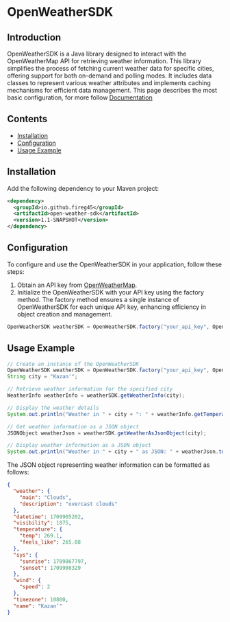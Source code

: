 # OpenWeatherSDK

## Introduction

OpenWeatherSDK is a Java library designed to interact with the OpenWeatherMap API for retrieving weather information. This library simplifies the process of fetching current weather data for specific cities, offering support for both on-demand and polling modes. It includes data classes to represent various weather attributes and implements caching mechanisms for efficient data management.
This page describes the most basic configuration, for more follow [Documentation](https://github.com/FireG45/OpenWeatherSDK/wiki/Documentation)

## Contents

- [Installation](#installation)
- [Configuration](#configuration)
- [Usage Example](#usage-example)

## Installation

Add the following dependency to your Maven project:

```xml
<dependency>
  <groupId>io.github.fireg45</groupId>
  <artifactId>open-weather-sdk</artifactId>
  <version>1.1-SNAPSHOT</version>
</dependency>
```
## Configuration

To configure and use the OpenWeatherSDK in your application, follow these steps:

1. Obtain an API key from [OpenWeatherMap](https://openweathermap.org/api).
2. Initialize the OpenWeatherSDK with your API key using the factory method. The factory method ensures a single instance of OpenWeatherSDK for each unique API key, enhancing efficiency in object creation and management.

```java
OpenWeatherSDK weatherSDK = OpenWeatherSDK.factory("your_api_key", OpenWeatherSDKMode.POLLING);
```

## Usage Example

```java
// Create an instance of the OpenWeatherSDK
OpenWeatherSDK weatherSDK = OpenWeatherSDK.factory("your_api_key", OpenWeatherSDKMode.POLLING);
String city = "Kazan'";

// Retrieve weather information for the specified city
WeatherInfo weatherInfo = weatherSDK.getWeatherInfo(city);

// Display the weather details
System.out.println("Weather in " + city + ": " + weatherInfo.getTemperature() + "C, " + weatherInfo.getWeather().getDescription());

// Get weather information as a JSON object
JSONObject weatherJson = weatherSDK.getWeatherAsJsonObject(city);

// Display weather information as a JSON object
System.out.println("Weather in " + city + " as JSON: " + weatherJson.toString());
```

The JSON object representing weather information can be formatted as follows:

```json
{
  "weather": {
    "main": "Clouds",
    "description": "overcast clouds"
  },
  "datetime": 1709905202,
  "visibility": 1875,
  "temperature": {
    "temp": 269.1,
    "feels_like": 265.08
  },
  "sys": {
    "sunrise": 1709867797,
    "sunset": 1709908329
  },
  "wind": {
    "speed": 2
  },
  "timezone": 10800,
  "name": "Kazan’"
}
```

